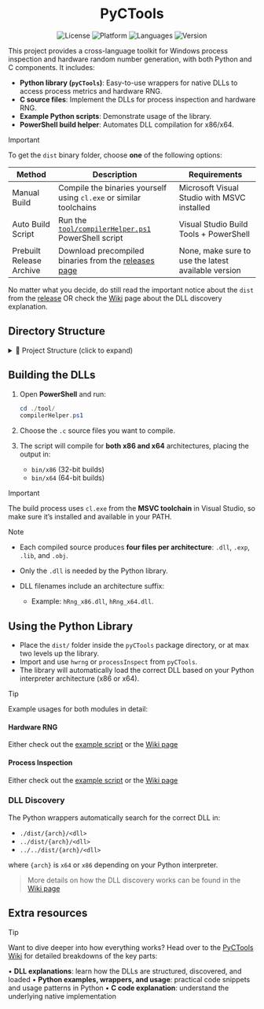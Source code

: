 <div style="text-align: center;">
  <h1>PyCTools</h1>
  <img src="https://img.shields.io/badge/license-MIT-blue" alt="License" />
  <img src="https://img.shields.io/badge/platform-Windows-lightgray" alt="Platform" />
  <img src="https://img.shields.io/github/languages/top/DefinetlyNotAI/PyCTools" alt="Languages" />
  <img src="https://img.shields.io/github/v/tag/DefinetlyNotAI/PyCTools" alt="Version" />
</div>

This project provides a cross-language toolkit for Windows process inspection and hardware random number generation, with both Python and C components. It includes:

- **Python library (`pyCTools`)**: Easy-to-use wrappers for native DLLs to access process metrics and hardware RNG.
- **C source files**: Implement the DLLs for process inspection and hardware RNG.
- **Example Python scripts**: Demonstrate usage of the library.
- **PowerShell build helper**: Automates DLL compilation for x86/x64.

> [!IMPORTANT]
> To get the `dist` binary folder, choose **one** of the following options:
>
> | Method                   | Description                                                                                                  | Requirements                                        |
> |--------------------------|--------------------------------------------------------------------------------------------------------------|-----------------------------------------------------|
> | Manual Build             | Compile the binaries yourself using `cl.exe` or similar toolchains                                           | Microsoft Visual Studio with MSVC installed         |
> | Auto Build Script        | Run the [`tool/compilerHelper.ps1`](tool/compilerHelper.ps1) PowerShell script                               | Visual Studio Build Tools + PowerShell              |
> | Prebuilt Release Archive | Download precompiled binaries from the [releases page](https://github.com/DefinetlyNotAI/PyCTools/releases/) | None, make sure to use the latest available version |
>
> No matter what you decide, do still read the important notice about the `dist` from the [release](https://github.com/DefinetlyNotAI/PyCTools/releases/) OR check the [Wiki](https://github.com/DefinetlyNotAI/PyCTools/wiki#dll-discovery-and-dist-directory) page about the DLL discovery explanation.

## Directory Structure

<details>
  <summary>📁 Project Structure (click to expand)</summary>

    root/
    ├── bin/                               # Auto-generated folder containing compiled DLL binaries
    │   ├── x86/                           # 32-bit DLL builds
    │   └── x64/                           # 64-bit DLL builds
    │
    ├── dist/                              # Release artifacts for distribution
    │   ├── bin.zip                        # Zipped prebuilt binaries
    │   └── bin.zip.sha256                 # SHA256 checksum for `bin.zip`
    │
    ├── examples/                          # Example Python scripts demonstrating usage
    │   ├── hwrng_example.py               # Example: Hardware RNG usage
    │   ├── process_inspect_example.py     # Example: Process inspection usage
    │   └── rng_tests/                     # RNG test scripts and outputs
    │       ├── rng_output.bin              # 10M bytes of RNG data (complexity 1, threaded)
    │       ├── rng_entropy_output.png      # PNG entropy visualization of RNG output
    │       ├── Results.txt                 # Test results from `rng_test.py`
    │       ├── rng_test.py                 # Script to test hardware RNG
    │       └── generate_bin.py             # Generates binary file from RNG
    │
    ├── pyCTools/                          # Python package (library code)
    │   ├── __init__.py                    # Package initializer
    │   ├── hwrng.py                       # Hardware RNG DLL wrapper
    │   ├── processInspect.py               # Process inspection DLL wrapper
    │   └── _loadDLL.py                     # DLL loading logic used by wrappers
    │
    ├── tool/                              # Build and distribution tools
    │   ├── compilerHelper.ps1              # Compiles C code into DLLs
    │   └── distributionHelper.ps1          # Creates `bin.zip` and SHA256 checksum
    │
    ├── src/                               # C source code for DLLs
    │   ├── hRng.c                          # Hardware RNG implementation
    │   └── processInspect.c                # Process inspection implementation
    │
    └── CMakeLists.txt                     # CMake build configuration (currently unused)

</details>

## Building the DLLs

1. Open **PowerShell** and run:
   ```powershell
   cd ./tool/
   compilerHelper.ps1
   ```
   
2. Choose the `.c` source files you want to compile.

3. The script will compile for **both x86 and x64** architectures, placing the output in:
   - `bin/x86` (32-bit builds)
   - `bin/x64` (64-bit builds)

> [!IMPORTANT]
> The build process uses `cl.exe` from the **MSVC toolchain** in Visual Studio, so make sure it’s installed and available in your PATH.
    
> [!NOTE]
> - Each compiled source produces **four files per architecture**: `.dll`, `.exp`, `.lib`, and `.obj`.
>
> - Only the `.dll` is needed by the Python library.
> 
> - DLL filenames include an architecture suffix:
>
>   - Example: `hRng_x86.dll`, `hRng_x64.dll`.

## Using the Python Library

- Place the `dist/` folder inside the `pyCTools` package directory, or at max two levels up the library.
- Import and use `hwrng` or `processInspect` from `pyCTools`.
- The library will automatically load the correct DLL based on your Python interpreter architecture (x86 or x64).

> [!TIP]
> Example usages for both modules in detail:
> 
> #### Hardware RNG
> Either check out the [example script](example/hwrng_example.py) or the [Wiki page](https://github.com/DefinetlyNotAI/PyCTools/wiki/Py-Documentation-‐-hwrng#methods)
> 
> #### Process Inspection
> Either check out the [example script](example/process_inspect_example.py) or the [Wiki page](https://github.com/DefinetlyNotAI/PyCTools/wiki/Py-Documentation-‐-processInspect#methods)

### DLL Discovery

The Python wrappers automatically search for the correct DLL in:
- `./dist/{arch}/<dll>`
- `../dist/{arch}/<dll>`
- `../../dist/{arch}/<dll>`

where `{arch}` is `x64` or `x86` depending on your Python interpreter.

> More details on how the DLL discovery works can be found in the [Wiki page](https://github.com/DefinetlyNotAI/PyCTools/wiki#dll-discovery-and-dist-directory)

## Extra resources

> [!TIP]
> Want to dive deeper into how everything works? Head over to the [PyCTools Wiki](https://github.com/DefinetlyNotAI/PyCTools/wiki) for detailed breakdowns of the key parts:
>
> • **DLL explanations**: learn how the DLLs are structured, discovered, and loaded 
> • **Python examples, wrappers, and usage**: practical code snippets and usage patterns in Python 
> • **C code explanation**: understand the underlying native implementation
